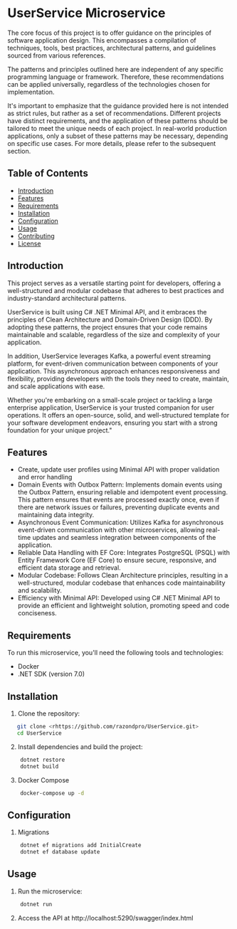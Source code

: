 # UserService Microservice

The core focus of this project is to offer guidance on the principles of software application design. This encompasses a compilation of techniques, tools, best practices, architectural patterns, and guidelines sourced from various references.

The patterns and principles outlined here are independent of any specific programming language or framework. Therefore, these recommendations can be applied universally, regardless of the technologies chosen for implementation.

It's important to emphasize that the guidance provided here is not intended as strict rules, but rather as a set of recommendations. Different projects have distinct requirements, and the application of these patterns should be tailored to meet the unique needs of each project. In real-world production applications, only a subset of these patterns may be necessary, depending on specific use cases. For more details, please refer to the subsequent section.

## Table of Contents

- [Introduction](#introduction)
- [Features](#features)
- [Requirements](#requirements)
- [Installation](#installation)
- [Configuration](#configuration)
- [Usage](#usage)
- [Contributing](#contributing)
- [License](#license)

## Introduction

This project serves as a versatile starting point for developers, offering a well-structured and modular codebase that adheres to best practices and industry-standard architectural patterns.

UserService is built using C# .NET Minimal API, and it embraces the principles of Clean Architecture and Domain-Driven Design (DDD). By adopting these patterns, the project ensures that your code remains maintainable and scalable, regardless of the size and complexity of your application.

In addition, UserService leverages Kafka, a powerful event streaming platform, for event-driven communication between components of your application. This asynchronous approach enhances responsiveness and flexibility, providing developers with the tools they need to create, maintain, and scale applications with ease.

Whether you're embarking on a small-scale project or tackling a large enterprise application, UserService is your trusted companion for user operations. It offers an open-source, solid, and well-structured template for your software development endeavors, ensuring you start with a strong foundation for your unique project."

## Features

- Create, update user profiles using Minimal API with proper validation and error handling
- Domain Events with Outbox Pattern: Implements domain events using the Outbox Pattern, ensuring reliable and idempotent event processing. This pattern ensures that events are processed exactly once, even if there are network issues or failures, preventing duplicate events and maintaining data integrity.
- Asynchronous Event Communication: Utilizes Kafka for asynchronous event-driven communication with other microservices, allowing real-time updates and seamless integration between components of the application.
- Reliable Data Handling with EF Core: Integrates PostgreSQL (PSQL) with Entity Framework Core (EF Core) to ensure secure, responsive, and efficient data storage and retrieval.
- Modular Codebase: Follows Clean Architecture principles, resulting in a well-structured, modular codebase that enhances code maintainability and scalability.
- Efficiency with Minimal API: Developed using C# .NET Minimal API to provide an efficient and lightweight solution, promoting speed and code conciseness.

## Requirements

To run this microservice, you'll need the following tools and technologies:

- Docker
- .NET SDK (version 7.0)

## Installation

1. Clone the repository:

```bash
   git clone <rhttps://github.com/razondpro/UserService.git>
   cd UserService
```

2. Install dependencies and build the project:

```bash
    dotnet restore
    dotnet build
```

3. Docker Compose

```bash
    docker-compose up -d
```

## Configuration

1. Migrations

```bash
    dotnet ef migrations add InitialCreate
    dotnet ef database update
```

## Usage

1. Run the microservice:

```bash
    dotnet run
```

2. Access the API at http://localhost:5290/swagger/index.html

